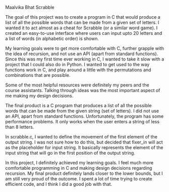 Maalvika Bhat 
Scrabble

The goal of this project was to create a program in C that would produce a list of all the possible words that can be made from a given set of letters. I wanted it to act almost as a cheat for Scrabble (or a similar word game). I created an easy-to-use interface where users can input upto 20 letters and a list of words (in alphabetic order) is shown. 

My learning goals were to get more comfortable with C, further grapple with the idea of recursion, and not use an API (apart from standard functions). Since this was my first time ever working in C, I wanted to take it slow with a project that I could also do in Python. I wanted to get used to the way functions work in C, and play around a little with the permutations and combinations that are possible.

Some of the most helpful resources were definitely my peers and the course assistants. Talking through ideas was the most important aspect of me making my design decisions. 

The final product is a C program that produces a list of all the possible words that can be made from the given string (set of letters). I did not use an API, apart from standard functions. Unfortunately, the program has some performance problems. It only works when the user enters a string of less than 8 letters.

In scrabble.c, I wanted to define the movement of the first element of the output string. I was not sure how to do this, but decided that fixer_in will act as the placeholder for input string. It basically represents the element of the input string that will go in the first position of the output string.

In this project, I definitely achieved my learning goals. I feel much more comfortable programming in C and making design decisions regarding recursion. My final product definitely lands closer to the lower bounds, but I am still very proud of the outcome. I spent a lot of time trying to create efficient code, and I think I did a good job with that. 

